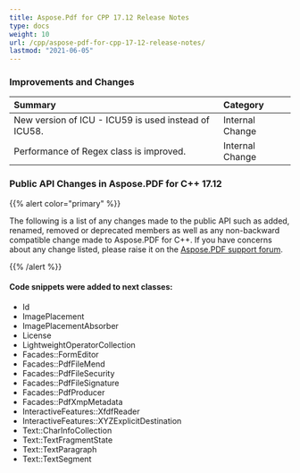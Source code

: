 ```yaml
---
title: Aspose.Pdf for CPP 17.12 Release Notes
type: docs
weight: 10
url: /cpp/aspose-pdf-for-cpp-17-12-release-notes/
lastmod: "2021-06-05"
---
```


### **Improvements and Changes**

|**Summary**|**Category**|
| :- | :- |
|New version of ICU - ICU59 is used instead of ICU58.|Internal Change|
|Performance of Regex class is improved.|Internal Change|
### **Public API Changes in Aspose.PDF for C++ 17.12**
{{% alert color="primary" %}}

The following is a list of any changes made to the public API such as added, renamed, removed or deprecated members as well as any non-backward compatible change made to Aspose.PDF for C++. If you have concerns about any change listed, please raise it on the [Aspose.PDF support forum](https://forum.aspose.com/c/pdf). 

{{% /alert %}}
#### **Code snippets were added to next classes:**
- Id
- ImagePlacement
- ImagePlacementAbsorber
- License
- LightweightOperatorCollection
- Facades::FormEditor
- Facades::PdfFileMend
- Facades::PdfFileSecurity
- Facades::PdfFileSignature
- Facades::PdfProducer
- Facades::PdfXmpMetadata
- InteractiveFeatures::XfdfReader
- InteractiveFeatures::XYZExplicitDestination
- Text::CharInfoCollection
- Text::TextFragmentState
- Text::TextParagraph
- Text::TextSegment
